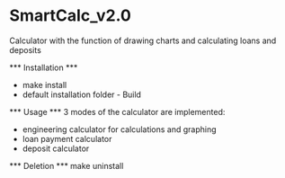 # SmartCalc_v2.0
Calculator with the function of drawing charts and calculating loans and deposits

*** Installation *** 

 - make install
 - default installation folder - Build
 
*** Usage ***
3 modes of the calculator are implemented:
 - engineering calculator for calculations and graphing
 - loan payment calculator
 - deposit calculator

*** Deletion ***
make uninstall
